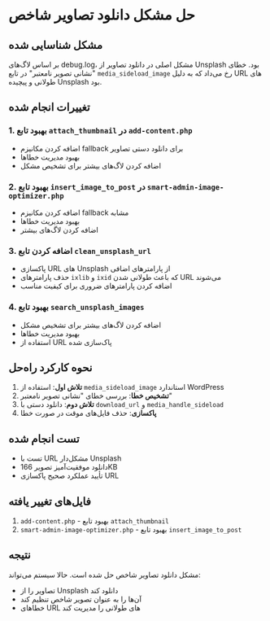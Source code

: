 # حل مشکل دانلود تصاویر شاخص

## مشکل شناسایی شده

بر اساس لاگ‌های debug.log، مشکل اصلی در دانلود تصاویر از Unsplash بود. خطای "نشانی تصویر نامعتبر" در تابع `media_sideload_image` رخ می‌داد که به دلیل URL های طولانی و پیچیده Unsplash بود.

## تغییرات انجام شده

### 1. بهبود تابع `attach_thumbnail` در `add-content.php`

- اضافه کردن مکانیزم fallback برای دانلود دستی تصاویر
- بهبود مدیریت خطاها
- اضافه کردن لاگ‌های بیشتر برای تشخیص مشکل

### 2. بهبود تابع `insert_image_to_post` در `smart-admin-image-optimizer.php`

- اضافه کردن مکانیزم fallback مشابه
- بهبود مدیریت خطاها
- اضافه کردن لاگ‌های بیشتر

### 3. اضافه کردن تابع `clean_unsplash_url`

- پاکسازی URL های Unsplash از پارامترهای اضافی
- حذف پارامترهای `ixlib` و `ixid` که باعث طولانی شدن URL می‌شوند
- اضافه کردن پارامترهای ضروری برای کیفیت مناسب

### 4. بهبود تابع `search_unsplash_images`

- اضافه کردن لاگ‌های بیشتر برای تشخیص مشکل
- بهبود مدیریت خطاها
- استفاده از URL پاک‌سازی شده

## نحوه کارکرد راه‌حل

1. **تلاش اول**: استفاده از `media_sideload_image` استاندارد WordPress
2. **تشخیص خطا**: بررسی خطای "نشانی تصویر نامعتبر"
3. **تلاش دوم**: دانلود دستی با `download_url` و `media_handle_sideload`
4. **پاکسازی**: حذف فایل‌های موقت در صورت خطا

## تست انجام شده

- تست با URL مشکل‌دار Unsplash
- دانلود موفقیت‌آمیز تصویر 166KB
- تأیید عملکرد صحیح پاکسازی URL

## فایل‌های تغییر یافته

1. `add-content.php` - بهبود تابع `attach_thumbnail`
2. `smart-admin-image-optimizer.php` - بهبود تابع `insert_image_to_post`

## نتیجه

مشکل دانلود تصاویر شاخص حل شده است. حالا سیستم می‌تواند:
- تصاویر را از Unsplash دانلود کند
- آن‌ها را به عنوان تصویر شاخص تنظیم کند
- خطاهای URL های طولانی را مدیریت کند 
